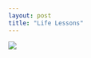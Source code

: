 ```yaml
---
layout: post
title: "Life Lessons"
---
```

<img id="img" src=" {{ site.baseurl}}/images/12-07-30-20-Life-Lessons.png"/>